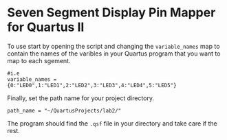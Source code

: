 # Seven Segment Display Pin Mapper for Quartus II

To use start by opening the script and changing the `variable_names` map to contain the names of the varibles in your Quartus 
program that you want to map to each sgement.
```
#i.e
variable_names = {0:"LED0",1:"LED1",2:"LED2",3:"LED3",4:"LED4",5:"LED5"}
```
Finally, set the path name for your project directory.
```
path_name = "~/QuartusProjects/lab2/"
```
The program should find the `.qsf` file in your directory and take care if the rest.
